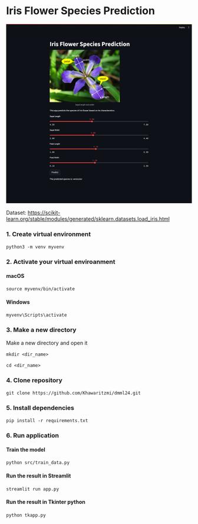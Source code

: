 # Iris Flower Species Prediction

<img src='./asset/ssapp1.png'>

Dataset: https://scikit-learn.org/stable/modules/generated/sklearn.datasets.load_iris.html



### 1. Create virtual environment

```
python3 -m venv myvenv
```

### 2. Activate your virtual enviroanment
#### macOS
```
source myvenv/bin/activate
```

#### Windows
```
myvenv\Scripts\activate
```

### 3. Make a new directory
Make a new directory and open it
```
mkdir <dir_name>
```

```
cd <dir_name>
```

### 4. Clone repository
```
git clone https://github.com/Khawaritzmi/dmml24.git
```

### 5. Install dependencies
```
pip install -r requirements.txt
```

### 6. Run application
#### Train the model
```
python src/train_data.py
```
#### Run the result in Streamlit
```
streamlit run app.py
```
#### Run the result in Tkinter python
```
python tkapp.py
```